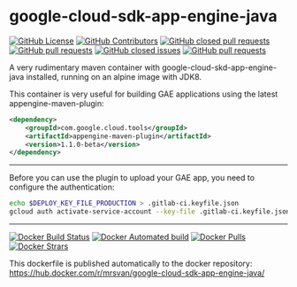 # google-cloud-sdk-app-engine-java

[![GitHub License](https://img.shields.io/github/license/mrsvan/google-cloud-sdk-app-engine-java.svg?style=flat-square)]()
[![GitHub Contributors](https://img.shields.io/github/contributors/mrsvan/google-cloud-sdk-app-engine-java.svg?style=flat-square)]()
[![GitHub closed pull requests](https://img.shields.io/github/issues-pr-closed/mrsvan/google-cloud-sdk-app-engine-java.svg?style=flat-square)]()
[![GitHub pull requests](https://img.shields.io/github/issues-pr/mrsvan/google-cloud-sdk-app-engine-java.svg?style=flat-square)]()
[![GitHub closed issues](https://img.shields.io/github/issues-closed/mrsvan/google-cloud-sdk-app-engine-java.svg?style=flat-square)]()
[![GitHub pull requests](https://img.shields.io/github/issues-pr/mrsvan/google-cloud-sdk-app-engine-java.svg?style=flat-square)]()

A very rudimentary maven container with google-cloud-skd-app-engine-java installed, running on an alpine image with JDK8.

This container is very useful for building GAE applications using the latest appengine-maven-plugin:

```XML
<dependency>
    <groupId>com.google.cloud.tools</groupId>
    <artifactId>appengine-maven-plugin</artifactId>
    <version>1.1.0-beta</version>
</dependency>
```

---

Before you can use the plugin to upload your GAE app, you need to configure the authentication:

```Bash
echo $DEPLOY_KEY_FILE_PRODUCTION > .gitlab-ci.keyfile.json
gcloud auth activate-service-account --key-file .gitlab-ci.keyfile.json
```

---
[![Docker Build Status](https://img.shields.io/docker/build/mrsvan/google-cloud-sdk-app-engine-java.svg?style=flat-square)]()
[![Docker Automated build](https://img.shields.io/docker/automated/mrsvan/google-cloud-sdk-app-engine-java.svg?style=flat-square)]()
[![Docker Pulls](https://img.shields.io/docker/pulls/mrsvan/google-cloud-sdk-app-engine-java.svg?style=flat-square)]()
[![Docker Strars](https://img.shields.io/docker/stars/mrsvan/google-cloud-sdk-app-engine-java.svg?style=flat-square)]()
 
This dockerfile is published automatically to the docker repository: https://hub.docker.com/r/mrsvan/google-cloud-sdk-app-engine-java/ 
